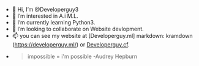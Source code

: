 - 👋 Hi, I’m @Developerguy3
- 👀 I’m interested in A.i M.L.
- 🌱 I’m currently learning Python3.
- 💞️ I’m looking to collaborate on Website devlopment.
- 📫 you can see my website at [Developerguy.ml] markdown: kramdown (https://developerguy.ml/) or [Developerguy.cf](https://developerguy.cf/).
- > impossible = i'm possible -Audrey Hepburn
